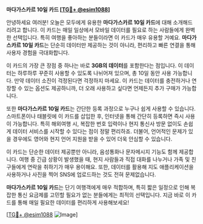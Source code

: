 **마다가스카르 10일 카드 [[TG💪+ @esim1088](https://t.me/s/esim1088)]**

안녕하세요 여러분! 오늘은 모두에게 유용한 **마다가스카르 10일 카드**에 대해 소개해드리려고 합니다. 이 카드는 매일 일상에서 모바일 데이터를 필요로 하는 사람들에게 완벽한 선택입니다. 특히 여행을 좋아하는 분들이라면 이 카드가 매우 유용할 거예요. **마다가스카르 10일 카드**는 단순히 데이터만 제공하는 것이 아니라, 편리하고 빠른 연결을 통해 사용자 경험을 극대화합니다.

이 카드의 가장 큰 장점 중 하나는 바로 **3GB의 데이터**를 포함한다는 점입니다. 이 데이터는 하루하루 꾸준히 사용할 수 있도록 나뉘어져 있으며, 총 10일 동안 사용 가능합니다. 만약 데이터 소진이 걱정된다면 걱정하지 마세요. 이 카드는 데이터를 충전하거나 연장할 수 있는 옵션도 제공하니까, 더 오래 사용하고 싶다면 언제든지 추가 구매가 가능합니다.

또한 **마다가스카르 10일 카드**는 간단한 등록 과정으로 누구나 쉽게 사용할 수 있습니다. 스마트폰이나 태블릿에 이 카드를 삽입한 후, 인터넷을 통해 간단히 등록하면 즉시 사용이 가능합니다. 특히 해외여행 시, 복잡한 번호 입력이나 현지 통신사 방문 없이도 손쉽게 데이터 서비스를 시작할 수 있다는 점이 정말 편리하죠. 더불어, 언어적인 문제가 있을 경우에도 영어와 현지 언어 지원을 받을 수 있어 더욱 안심할 수 있습니다.

이 카드는 단순한 데이터 제공뿐만 아니라, 음성통화나 문자메시지 기능도 함께 제공합니다. 여행 중 긴급 상황이 발생했을 때, 현지 사람들과 직접 대화를 나누거나 가족 및 친구들에게 연락을 취하기가 매우 용이해요. 또한, 데이터를 활용해 지도 애플리케이션을 사용하거나 사진을 찍어 SNS에 업로드하는 것도 전혀 문제없습니다.

**마다가스카르 10일 카드**는 단기 여행객에게 매우 적합하며, 특히 짧은 일정으로 인해 복잡한 통신 요금제를 고민할 필요가 없는 분들에게는 최적의 선택입니다. 지금 바로 이 카드를 통해 매일 필요한 데이터를 편리하게 사용해보세요!

[[TG💪+ @esim1088](https://t.me/s/esim1088) ![Image](https://i.postimg.cc/Y0z9fWf4/image.png)]